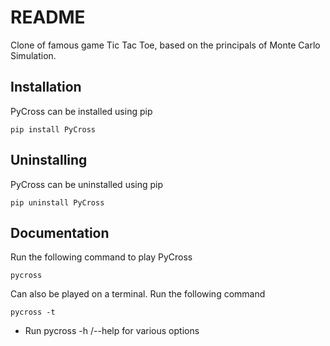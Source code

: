 # README

Clone of famous game Tic Tac Toe, based on the principals of Monte Carlo Simulation.

## Installation

PyCross can be installed using pip

```
pip install PyCross

```

## Uninstalling

PyCross can be uninstalled using pip

```
pip uninstall PyCross

```

## Documentation

Run the following command to play PyCross

```
pycross

```

Can also be played on a terminal. Run the following command

```
pycross -t

```
* Run pycross -h /--help for various options
